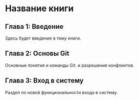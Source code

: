 # Название книги

## Глава 1: Введение
Здесь будет введение в тему книги.

## Глава 2: Основы Git
Основные понятия и команды Git.  и разрешения конфликтов.

## Глава 3: Вход в систему
Раздел по новой функциональности входа в систему.